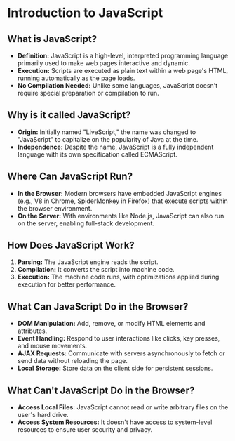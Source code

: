#  Introduction to JavaScript

##  What is JavaScript?

- **Definition:** JavaScript is a high-level, interpreted programming language primarily used to make web pages interactive and dynamic.  
- **Execution:** Scripts are executed as plain text within a web page's HTML, running automatically as the page loads.  
- **No Compilation Needed:** Unlike some languages, JavaScript doesn't require special preparation or compilation to run.  

##  Why is it called JavaScript?

- **Origin:** Initially named "LiveScript," the name was changed to "JavaScript" to capitalize on the popularity of Java at the time.  
- **Independence:** Despite the name, JavaScript is a fully independent language with its own specification called ECMAScript.  

##  Where Can JavaScript Run?

- **In the Browser:** Modern browsers have embedded JavaScript engines (e.g., V8 in Chrome, SpiderMonkey in Firefox) that execute scripts within the browser environment.  
- **On the Server:** With environments like Node.js, JavaScript can also run on the server, enabling full-stack development.  

##  How Does JavaScript Work?

1. **Parsing:** The JavaScript engine reads the script.  
2. **Compilation:** It converts the script into machine code.  
3. **Execution:** The machine code runs, with optimizations applied during execution for better performance.  

##  What Can JavaScript Do in the Browser?

- **DOM Manipulation:** Add, remove, or modify HTML elements and attributes.  
- **Event Handling:** Respond to user interactions like clicks, key presses, and mouse movements.  
- **AJAX Requests:** Communicate with servers asynchronously to fetch or send data without reloading the page.  
- **Local Storage:** Store data on the client side for persistent sessions.  

## What Can't JavaScript Do in the Browser?

- **Access Local Files:** JavaScript cannot read or write arbitrary files on the user's hard drive.  
- **Access System Resources:** It doesn't have access to system-level resources to ensure user security and privacy.  
